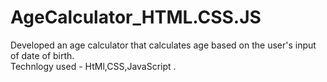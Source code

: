 # AgeCalculator_HTML.CSS.JS
Developed an age calculator  that calculates age based on the user's input of date of birth.
<br>
Technlogy used - HtMl,CSS,JavaScript .
